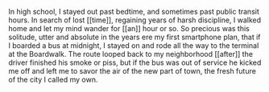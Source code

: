 In high school, I stayed out past bedtime, and sometimes past public transit hours. In search of lost [[time]], regaining years of harsh discipline, I walked home and let my mind wander for [[an]] hour or so. So precious was this solitude, utter and absolute in the years ere my first smartphone plan, that if I boarded a bus at midnight, I stayed on and rode all the way to the terminal at the Boardwalk. The route looped back to my neighborhood [[after]] the driver finished his smoke or piss, but if the bus was out of service he kicked me off and left me to savor the air of the new part of town, the fresh future of the city I called my own.  